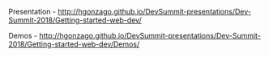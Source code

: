 Presentation - http://hgonzago.github.io/DevSummit-presentations/Dev-Summit-2018/Getting-started-web-dev/

Demos - http://hgonzago.github.io/DevSummit-presentations/Dev-Summit-2018/Getting-started-web-dev/Demos/
